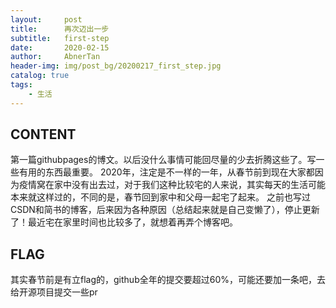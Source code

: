 ```yaml
---
layout:     post
title:      再次迈出一步
subtitle:   first-step
date:       2020-02-15
author:     AbnerTan
header-img:	img/post_bg/20200217_first_step.jpg
catalog: true
tags:
    - 生活
---
```



## CONTENT 

第一篇githubpages的博文。以后没什么事情可能回尽量的少去折腾这些了。写一些有用的东西最重要。
2020年，注定是不一样的一年，从春节前到现在大家都因为疫情窝在家中没有出去过，对于我们这种比较宅的人来说，其实每天的生活可能本来就这样过的，不同的是，春节回到家中和父母一起宅了起来。
之前也写过CSDN和简书的博客，后来因为各种原因（总结起来就是自己变懒了），停止更新了！最近宅在家里时间也比较多了，就想着再弄个博客吧。

## FLAG

其实春节前是有立flag的，github全年的提交要超过60%，可能还要加一条吧，去给开源项目提交一些pr
